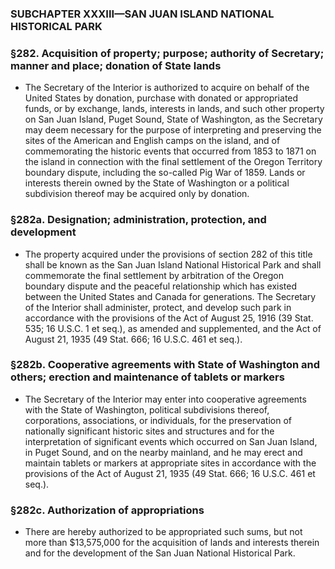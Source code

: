 ### SUBCHAPTER XXXIII—SAN JUAN ISLAND NATIONAL HISTORICAL PARK

### §282. Acquisition of property; purpose; authority of Secretary; manner and place; donation of State lands
* The Secretary of the Interior is authorized to acquire on behalf of the United States by donation, purchase with donated or appropriated funds, or by exchange, lands, interests in lands, and such other property on San Juan Island, Puget Sound, State of Washington, as the Secretary may deem necessary for the purpose of interpreting and preserving the sites of the American and English camps on the island, and of commemorating the historic events that occurred from 1853 to 1871 on the island in connection with the final settlement of the Oregon Territory boundary dispute, including the so-called Pig War of 1859. Lands or interests therein owned by the State of Washington or a political subdivision thereof may be acquired only by donation.

### §282a. Designation; administration, protection, and development
* The property acquired under the provisions of section 282 of this title shall be known as the San Juan Island National Historical Park and shall commemorate the final settlement by arbitration of the Oregon boundary dispute and the peaceful relationship which has existed between the United States and Canada for generations. The Secretary of the Interior shall administer, protect, and develop such park in accordance with the provisions of the Act of August 25, 1916 (39 Stat. 535; 16 U.S.C. 1 et seq.), as amended and supplemented, and the Act of August 21, 1935 (49 Stat. 666; 16 U.S.C. 461 et seq.).

### §282b. Cooperative agreements with State of Washington and others; erection and maintenance of tablets or markers
* The Secretary of the Interior may enter into cooperative agreements with the State of Washington, political subdivisions thereof, corporations, associations, or individuals, for the preservation of nationally significant historic sites and structures and for the interpretation of significant events which occurred on San Juan Island, in Puget Sound, and on the nearby mainland, and he may erect and maintain tablets or markers at appropriate sites in accordance with the provisions of the Act of August 21, 1935 (49 Stat. 666; 16 U.S.C. 461 et seq.).

### §282c. Authorization of appropriations
* There are hereby authorized to be appropriated such sums, but not more than $13,575,000 for the acquisition of lands and interests therein and for the development of the San Juan National Historical Park.
